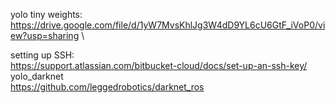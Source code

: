 yolo tiny weights:
\
https://drive.google.com/file/d/1yW7MvsKhlJg3W4dD9YL6cU6GtF_iVoP0/view?usp=sharing
\

setting up SSH:
\
https://support.atlassian.com/bitbucket-cloud/docs/set-up-an-ssh-key/
\
yolo_darknet
\
https://github.com/leggedrobotics/darknet_ros
